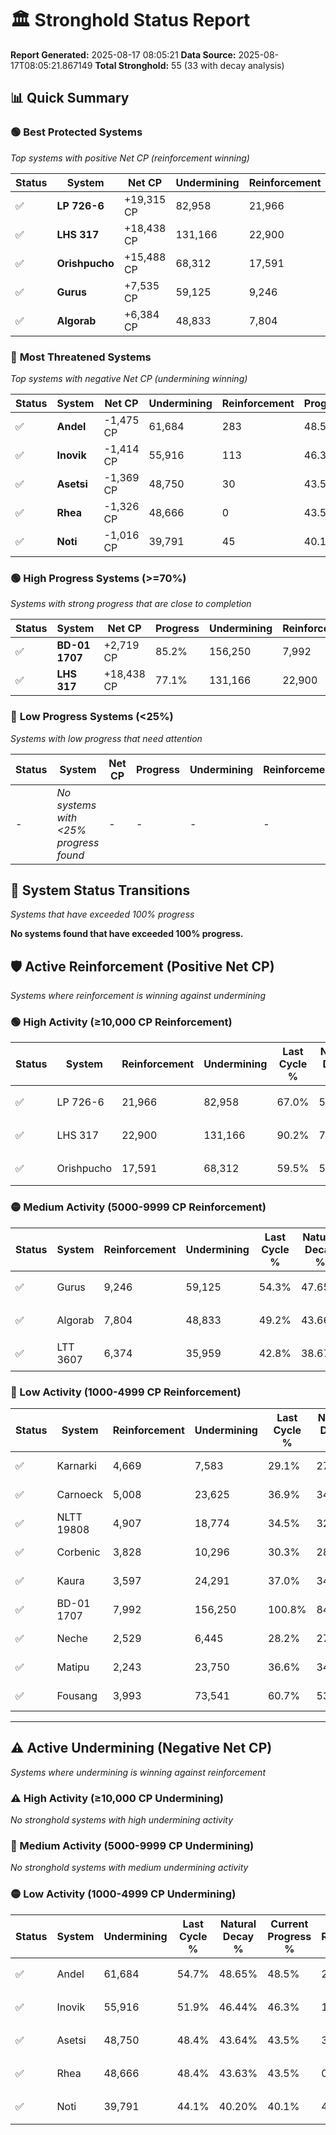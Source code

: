 # 🏛️ Stronghold Status Report

**Report Generated:** 2025-08-17 08:05:21
**Data Source:** 2025-08-17T08:05:21.867149
**Total Stronghold:** 55 (33 with decay analysis)

## 📊 Quick Summary

### 🟢 **Best Protected Systems**
*Top systems with positive Net CP (reinforcement winning)*

| Status | System | Net CP | Undermining | Reinforcement | Progress |
|--------|--------|--------|-------------|---------------|----------|
| ✅ | **LP 726-6** | +19,315 CP | 82,958 | 21,966 | 58.7% |
| ✅ | **LHS 317** | +18,438 CP | 131,166 | 22,900 | 77.1% |
| ✅ | **Orishpucho** | +15,488 CP | 68,312 | 17,591 | 52.7% |
| ✅ | **Gurus** | +7,535 CP | 59,125 | 9,246 | 48.4% |
| ✅ | **Algorab** | +6,384 CP | 48,833 | 7,804 | 44.3% |

### 🔴 **Most Threatened Systems**
*Top systems with negative Net CP (undermining winning)*

| Status | System | Net CP | Undermining | Reinforcement | Progress |
|--------|--------|--------|-------------|---------------|----------|
| ✅ | **Andel** | -1,475 CP | 61,684 | 283 | 48.5% |
| ✅ | **Inovik** | -1,414 CP | 55,916 | 113 | 46.3% |
| ✅ | **Asetsi** | -1,369 CP | 48,750 | 30 | 43.5% |
| ✅ | **Rhea** | -1,326 CP | 48,666 | 0 | 43.5% |
| ✅ | **Noti** | -1,016 CP | 39,791 | 45 | 40.1% |

### 🟢 **High Progress Systems (>=70%)**
*Systems with strong progress that are close to completion*

| Status | System | Net CP | Progress | Undermining | Reinforcement |
|--------|--------|--------|----------|-------------|---------------|
| ✅ | **BD-01 1707** | +2,719 CP | 85.2% | 156,250 | 7,992 |
| ✅ | **LHS 317** | +18,438 CP | 77.1% | 131,166 | 22,900 |

### 🔴 **Low Progress Systems (<25%)**
*Systems with low progress that need attention*

| Status | System | Net CP | Progress | Undermining | Reinforcement |
|--------|--------|--------|----------|-------------|---------------|
| - | *No systems with <25% progress found* | - | - | - | - |
## 🔄 System Status Transitions
*Systems that have exceeded 100% progress*

**No systems found that have exceeded 100% progress.**

## 🛡️ Active Reinforcement (Positive Net CP)
*Systems where reinforcement is winning against undermining*

### 🟢 High Activity (≥10,000 CP Reinforcement)

| Status | System | Reinforcement | Undermining | Last Cycle % | Natural Decay % | Current Progress % | Current CP | Net CP | Activity |
|--------|--------|---------------|-------------|--------------|-----------------|-------------------|------------|--------|----------|
| ✅ | LP 726-6 | 21,966 | 82,958 | 67.0% | 56.77% | 58.7% | 587,000 | +19,315 | 🟢 High Reinforcement |
| ✅ | LHS 317 | 22,900 | 131,166 | 90.2% | 75.26% | 77.1% | 770,999 | +18,438 | 🟢 High Reinforcement |
| ✅ | Orishpucho | 17,591 | 68,312 | 59.5% | 51.15% | 52.7% | 527,000 | +15,488 | 🟢 High Reinforcement |

### 🟡 Medium Activity (5000-9999 CP Reinforcement)

| Status | System | Reinforcement | Undermining | Last Cycle % | Natural Decay % | Current Progress % | Current CP | Net CP | Activity |
|--------|--------|---------------|-------------|--------------|-----------------|-------------------|------------|--------|----------|
| ✅ | Gurus | 9,246 | 59,125 | 54.3% | 47.65% | 48.4% | 484,000 | +7,535 | 🟡 Medium Reinforcement |
| ✅ | Algorab | 7,804 | 48,833 | 49.2% | 43.66% | 44.3% | 442,999 | +6,384 | 🟡 Medium Reinforcement |
| ✅ | LTT 3607 | 6,374 | 35,959 | 42.8% | 38.67% | 39.2% | 392,000 | +5,301 | 🟡 Medium Reinforcement |

### 🔴 Low Activity (1000-4999 CP Reinforcement)

| Status | System | Reinforcement | Undermining | Last Cycle % | Natural Decay % | Current Progress % | Current CP | Net CP | Activity |
|--------|--------|---------------|-------------|--------------|-----------------|-------------------|------------|--------|----------|
| ✅ | Karnarki | 4,669 | 7,583 | 29.1% | 27.82% | 28.3% | 283,000 | +4,754 | 🔵 Low Reinforcement |
| ✅ | Carnoeck | 5,008 | 23,625 | 36.9% | 34.04% | 34.5% | 345,000 | +4,639 | 🔵 Low Reinforcement |
| ✅ | NLTT 19808 | 4,907 | 18,774 | 34.5% | 32.14% | 32.6% | 326,000 | +4,625 | 🔵 Low Reinforcement |
| ✅ | Corbenic | 3,828 | 10,296 | 30.3% | 28.91% | 29.3% | 293,000 | +3,919 | 🔵 Low Reinforcement |
| ✅ | Kaura | 3,597 | 24,291 | 37.0% | 34.28% | 34.6% | 346,000 | +3,180 | 🔵 Low Reinforcement |
| ✅ | BD-01 1707 | 7,992 | 156,250 | 100.8% | 84.93% | 85.2% | 852,000 | +2,719 | 🔵 Low Reinforcement |
| ✅ | Neche | 2,529 | 6,445 | 28.2% | 27.35% | 27.6% | 276,000 | +2,549 | 🔵 Low Reinforcement |
| ✅ | Matipu | 2,243 | 23,750 | 36.6% | 34.03% | 34.2% | 342,000 | +1,727 | 🔵 Low Reinforcement |
| ✅ | Fousang | 3,993 | 73,541 | 60.7% | 53.14% | 53.3% | 532,999 | +1,642 | 🔵 Low Reinforcement |


---

## ⚠️ Active Undermining (Negative Net CP)
*Systems where undermining is winning against reinforcement*

### ⚠️ High Activity (≥10,000 CP Undermining)

*No stronghold systems with high undermining activity*

### 🔶 Medium Activity (5000-9999 CP Undermining)

*No stronghold systems with medium undermining activity*

### 🟡 Low Activity (1000-4999 CP Undermining)

| Status | System | Undermining | Last Cycle % | Natural Decay % | Current Progress % | Reinforcement | Current CP | Net CP | Activity |
|--------|--------|-------------|--------------|-----------------|-------------------|---------------|------------|--------|----------|
| ✅ | Andel | 61,684 | 54.7% | 48.65% | 48.5% | 283 | 485,000 | -1,475 | 🟡 Low Undermining |
| ✅ | Inovik | 55,916 | 51.9% | 46.44% | 46.3% | 113 | 462,999 | -1,414 | 🟡 Low Undermining |
| ✅ | Asetsi | 48,750 | 48.4% | 43.64% | 43.5% | 30 | 435,000 | -1,369 | 🟡 Low Undermining |
| ✅ | Rhea | 48,666 | 48.4% | 43.63% | 43.5% | 0 | 435,000 | -1,326 | 🟡 Low Undermining |
| ✅ | Noti | 39,791 | 44.1% | 40.20% | 40.1% | 45 | 401,000 | -1,016 | 🟡 Low Undermining |
